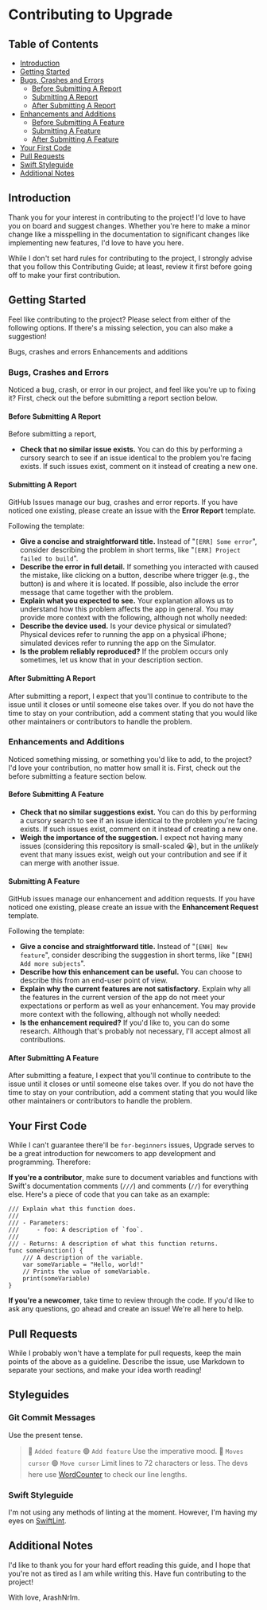# Contributing to Upgrade

## Table of Contents ##
- [Introduction](#introduction)
- [Getting Started](#getting-started)
- [Bugs, Crashes and Errors](#bugs-crashes-and-errors)
	- [Before Submitting A Report](#before-submitting-a-report)
	- [Submitting A Report](#submitting-a-report)
	- [After Submitting A Report](#after-submitting-a-report)
- [Enhancements and Additions](#enhancements-and-additions)
	- [Before Submitting A Feature](#before-submitting-a-feature)
	- [Submitting A Feature](#submitting-a-feature)
	- [After Submitting A Feature](#after-submitting-a-feature)
- [Your First Code](#your-first-code)
- [Pull Requests](#pull-requests)
- [Swift Styleguide](#swift-styleguide)
- [Additional Notes](#additional-notes)

## Introduction
Thank you for your interest in contributing to the project! I'd love to have you on board and suggest changes. Whether you're here to make a minor change like a misspelling in the documentation to significant changes like implementing new features, I'd love to have you here.

While I don't set hard rules for contributing to the project, I strongly advise that you follow this Contributing Guide; at least, review it first before going off to make your first contribution.

## Getting Started
Feel like contributing to the project? Please select from either of the following options. If there's a missing selection, you can also make a suggestion!

Bugs, crashes and errors
Enhancements and additions

### Bugs, Crashes and Errors
Noticed a bug, crash, or error in our project, and feel like you're up to fixing it? First, check out the before submitting a report section below.

#### Before Submitting A Report
Before submitting a report,
- **Check that no similar issue exists.** You can do this by performing a cursory search to see if an issue identical to the problem you're facing exists. If such issues exist, comment on it instead of creating a new one.

#### Submitting A Report
GitHub Issues manage our bug, crashes and error reports. If you have noticed one existing, please create an issue with the **Error Report** template.

Following the template:
- **Give a concise and straightforward title.** Instead of "```[ERR] Some error```", consider describing the problem in short terms, like "```[ERR] Project failed to build```".
- **Describe the error in full detail.** If something you interacted with caused the mistake, like clicking on a button, describe where trigger (e.g., the button) is and where it is located. If possible, also include the error message that came together with the problem.
- **Explain what you expected to see.** Your explanation allows us to understand how this problem affects the app in general.
You may provide more context with the following, although not wholly needed:
- **Describe the device used.** Is your device physical or simulated? Physical devices refer to running the app on a physical iPhone; simulated devices refer to running the app on the Simulator.
- **Is the problem reliably reproduced?** If the problem occurs only sometimes, let us know that in your description section.

#### After Submitting A Report
After submitting a report, I expect that you'll continue to contribute to the issue until it closes or until someone else takes over. If you do not have the time to stay on your contribution, add a comment stating that you would like other maintainers or contributors to handle the problem.

### Enhancements and Additions
Noticed something missing, or something you'd like to add, to the project? I'd love your contribution, no matter how small it is. First, check out the before submitting a feature section below.

#### Before Submitting A Feature
- **Check that no similar suggestions exist.** You can do this by performing a cursory search to see if an issue identical to the problem you're facing exists. If such issues exist, comment on it instead of creating a new one.
- **Weigh the importance of the suggestion.** I expect not having many issues (considering this repository is small-scaled 😭), but in the *unlikely* event that many issues exist, weigh out your contribution and see if it can merge with another issue.

#### Submitting A Feature
GitHub issues manage our enhancement and addition requests. If you have noticed one existing, please create an issue with the **Enhancement Request** template.

Following the template:
- **Give a concise and straightforward title.** Instead of "```[ENH] New feature```", consider describing the suggestion in short terms, like "```[ENH] Add more subjects```".
- **Describe how this enhancement can be useful.** You can choose to describe this from an end-user point of view.
- **Explain why the current features are not satisfactory.** Explain why all the features in the current version of the app do not meet your expectations or perform as well as your enhancement.
You may provide more context with the following, although not wholly needed:
- **Is the enhancement required?** If you'd like to, you can do some research. Although that's probably not necessary, I'll accept almost all contributions.

#### After Submitting A Feature
After submitting a feature, I expect that you'll continue to contribute to the issue until it closes or until someone else takes over. If you do not have the time to stay on your contribution, add a comment stating that you would like other maintainers or contributors to handle the problem.

## Your First Code
While I can't guarantee there'll be ```for-beginners``` issues, Upgrade serves to be a great introduction for newcomers to app development and programming. Therefore:

**If you're a contributor**, make sure to document variables and functions with Swift's documentation comments (```///```) and comments (```//```) for everything else. Here's a piece of code that you can take as an example:

```
/// Explain what this function does.
///
/// - Parameters:
/// 	- foo: A description of `foo`.
///
/// - Returns: A description of what this function returns.
func someFunction() {
	/// A description of the variable.
	var someVariable = "Hello, world!"
	// Prints the value of someVariable.
	print(someVariable)
}
```

**If you're a newcomer**, take time to review through the code. If you'd like to ask any questions, go ahead and create an issue! We're all here to help.

## Pull Requests
While I probably won't have a template for pull requests, keep the main points of the above as a guideline. Describe the issue, use Markdown to separate your sections, and make your idea worth reading!

## Styleguides
### Git Commit Messages
Use the present tense.
> 🔴 ```Added feature```
> 🟢 ```Add feature```
Use the imperative mood.
> 🔴 ```Moves cursor```
> 🟢 ```Move cursor```
Limit lines to 72 characters or less.
The devs here use [WordCounter](wordcounter.net) to check our line lengths.

### Swift Styleguide
I'm not using any methods of linting at the moment. However, I'm having my eyes on [SwiftLint](https://github.com/realm/swiftlint).


## Additional Notes
I'd like to thank you for your hard effort reading this guide, and I hope that you're not as tired as I am while writing this. Have fun contributing to the project!

With love,
ArashNrIm.
